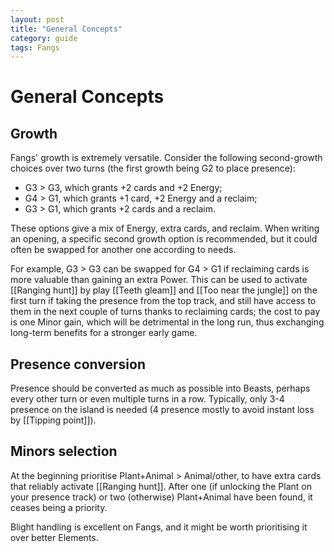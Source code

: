```yaml
---
layout: post
title: "General Concepts"
category: guide
tags: Fangs
---
```


# General Concepts

## Growth 

Fangs' growth is extremely versatile. Consider the following second-growth choices over two turns (the first growth being G2 to place presence):

- G3 > G3, which grants +2 cards and +2 Energy;
- G4 > G1, which grants +1 card, +2 Energy and a reclaim; 
- G3 > G1, which grants +2 cards and a reclaim. 

These options give a mix of Energy, extra cards, and reclaim. When writing an opening, a specific second growth option is recommended, but it could often be swapped for another one according to needs. 

For example, G3 > G3 can be swapped for G4 > G1 if reclaiming cards is more valuable than gaining an extra Power. This can be used to activate [[Ranging hunt]] by play [[Teeth gleam]] and [[Too near the jungle]] on the first turn if taking the presence from the top track, and still have access to them in the next couple of turns thanks to reclaiming cards; the cost to pay is one Minor gain, which will be detrimental in the long run, thus exchanging long-term benefits for a stronger early game.

## Presence conversion

Presence should be converted as much as possible into Beasts, perhaps every other turn or even multiple turns in a row. Typically, only 3-4 presence on the island is needed (4 presence mostly to avoid instant loss by [[Tipping point]]).

## Minors selection

At the beginning prioritise Plant+Animal > Animal/other, to have extra cards that reliably activate [[Ranging hunt]]. After one (if unlocking the Plant on your presence track) or two (otherwise) Plant+Animal have been found, it ceases being a priority.

Blight handling is excellent on Fangs, and it might be worth prioritising it over better Elements.
